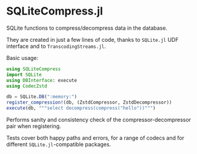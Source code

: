 # SQLiteCompress.jl

SQLite functions to compress/decompress data in the database.

They are created in just a few lines of code, thanks to `SQLite.jl` UDF interface and to `TranscodingStreams.jl`.

Basic usage:

```julia
using SQLiteCompress
import SQLite
using DBInterface: execute
using CodecZstd

db = SQLite.DB(":memory:")
register_compression!(db, (ZstdCompressor, ZstdDecompressor))
execute(db, """select decompress(compress("hello"))""")
```

Performs sanity and consistency check of the compressor-decompressor pair when registering.

Tests cover both happy paths and errors, for a range of codecs and for different `SQLite.jl`-compatible packages.
